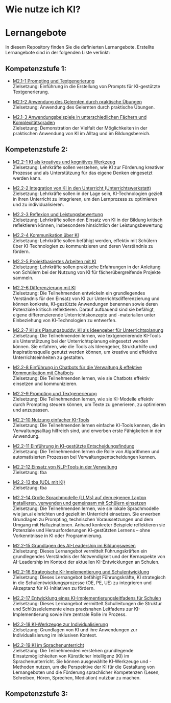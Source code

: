 # Wie nutze ich KI?

# Lernangebote

In diesem Repository finden Sie die definierten Lernangebote. Erstellte Lernangebote sind in der folgenden Liste verlinkt:

## Kompetenzstufe 1:

* [M2.1-1 Prompting und Textgenerierung](<Wie nutze ich das?/Stufe 1/M2-1-1 Prompting und Textgenerierung>)  
  Zielsetzung: Einführung in die Erstellung von Prompts für KI-gestützte Textgenerierung.

* [M2.1-2 Anwendung des Gelernten durch praktische Übungen]()  
  Zielsetzung: Anwendung des Gelernten durch praktische Übungen.

* [M2.1-3 Anwendungsbeispiele in unterschiedlichen Fächern und Komplexitätsgraden]()  
  Zielsetzung: Demonstration der Vielfalt der Möglichkeiten in der praktischen Anwendung von KI im Alltag und
  im Bildungsbereich.

## Kompetenzstufe 2:

* [M2.2-1 KI als kreatives und kognitives Werkzeug]()  
  Zielsetzung: Lehrkräfte sollen verstehen, wie KI zur Förderung kreativer Prozesse und als Unterstützung für das eigene Denken eingesetzt werden kann.

* [M2.2-2 Integration von KI in den Unterricht (Unterrichtswerkstatt)]()  
  Zielsetzung: Lehrkräfte sollen in der Lage sein, KI-Technologien gezielt in ihren Unterricht zu integrieren, um den Lernprozess zu optimieren und zu individualisieren.

* [M2.2-3 Reflexion und Leistungsbewertung]()  
  Zielsetzung: Lehrkräfte sollen den Einsatz von KI in der Bildung kritisch reflektieren können, insbesondere hinsichtlich der Leistungsbewertung

* [M2.2-4 Kommunikation über KI]()  
  Zielsetzung: Lehrkräfte sollen befähigt werden, effektiv mit Schülern über KI-Technologien zu kommunizieren und deren Verständnis zu fördern.

* [M2.2-5 Projektbasiertes Arbeiten mit KI]()  
  Zielsetzung: Lehrkräfte sollen praktische Erfahrungen in der Anleitung von Schülern bei der Nutzung von KI für fächerübergreifende Projekte sammeln.

* [M2.2-6 Differenzierung mit KI](<Wie nutze ich das?/Stufe 2/M2-2-6 Differenzierung mit KI>)  
  Zielsetzung: Die Teilnehmenden entwickeln ein grundlegendes Verständnis für den Einsatz von KI zur Unterrichtsdifferenzierung und können konkrete, KI-gestützte Anwendungen benennen sowie deren Potenziale kritisch reflektieren. Darauf aufbauend sind sie befähigt, eigene differenzierende Unterrichtskonzepte und -materialien unter Einbeziehung von KI-Technologien zu entwerfen.

* [M2.2-7 KI als Planungsbuddy: KI als Ideengeber für Unterrichtsplanung]()  
  Zielsetzung: Die Teilnehmenden lernen, wie textgenerierende KI-Tools als Unterstützung bei der Unterrichtsplanung eingesetzt werden können. Sie erfahren, wie die Tools als Ideengeber, Strukturhilfe und Inspirationsquelle genutzt werden können, um kreative und effektive Unterrichtseinheiten zu gestalten.

* [M2.2-8 Einführung in Chatbots für die Verwaltung & effektive Kommunikation mit Chatbots]()  
  Zielsetzung: Die Teilnehmenden lernen, wie sie Chatbots effektiv einsetzen und kommunizieren.

* [M2.2-9 Prompting und Textgenerierung]()  
  Zielsetzung: Die Teilnehmenden lernen, wie sie KI-Modelle effektiv durch Prompting steuern können, um Texte zu generieren, zu optimieren und anzupassen.

* [M2.2-10 Nutzung einfacher KI-Tools]()  
  Zielsetzung: Die Teilnehmenden lernen einfache KI-Tools kennen, die im Verwaltungsalltag hilfreich sind, und erwerben erste Fähigkeiten in der Anwendung.

* [M2.2-11 Einführung in KI-gestützte Entscheidungsfindung]()  
  Zielsetzung: Die Teilnehmenden lernen die Rolle von Algorithmen und automatisierten Prozessen bei Verwaltungsentscheidungen kennen.

* [M2.2-12 Einsatz von NLP-Tools in der Verwaltung]()  
  Zielsetzung: tba

* [M2.2-13 tba (UDL mit KI)]()  
  Zielsetzung: tba

* [M2.2-14 Große Sprachmodelle (LLMs) auf dem eigenen Laptop installieren, verwenden und gemeinsam mit Schülern einsetzen]()  
  Zielsetzung: Die Teilnehmenden lernen, wie sie lokale Sprachmodelle wie jan.ai einrichten und gezielt im Unterricht einsetzen. Sie erwerben Grundlagen zu Prompting, technischen Voraussetzungen und dem Umgang mit Halluzinationen. Anhand konkreter Beispiele reflektieren sie Potenziale und Herausforderungen KI-gestützten Lernens – ohne Vorkenntnisse in KI oder Programmierung.

* [M2.2-15 Grundlagen des AI-Leadership im Bildungswesen]()  
  Zielsetzung: Dieses Lernangebot vermittelt Führungskräften ein grundlegendes Verständnis der Notwendigkeit und der Kernaspekte von AI-Leadership im Kontext der aktuellen KI-Entwicklungen an Schulen.

* [M2.2-16 Strategische KI-Implementierung und Schulentwicklung]()  
  Zielsetzung: Dieses Lernangebot befähigt Führungskräfte, KI strategisch in die Schulentwicklungsprozesse (OE, PE, UE) zu integrieren und Akzeptanz für KI-Initiativen zu fördern.

* [M2.2-17 Entwicklung eines KI-Implementierungsleitfadens für Schulen]()  
  Zielsetzung: Dieses Lernangebot vermittelt Schulleitungen die Struktur und Schlüsselelemente eines praxisnahen Leitfadens zur KI-Implementierung sowie ihre zentrale Rolle im Prozess.

* [M2.2-18 KI-Werkzeuge zur Individualisierung]()  
  Zielsetzung: Grundlagen von KI und ihre Anwendungen zur Individualisierung im inklusiven Kontext.

* [M2.2-19 KI im Sprachenunterricht]()  
  Zielsetzung: Die Teilnehmenden verstehen grundlegende Einsatzmöglichkeiten von Künstlicher Intelligenz (KI) im Sprachenunterricht. Sie können ausgewählte KI-Werkzeuge und -Methoden nutzen, um die Perspektive der KI für die Gestaltung von Lernangeboten und die Förderung sprachlicher Kompetenzen (Lesen, Schreiben, Hören, Sprechen, Mediation) nutzbar zu machen.
## Kompetenzstufe 3:
